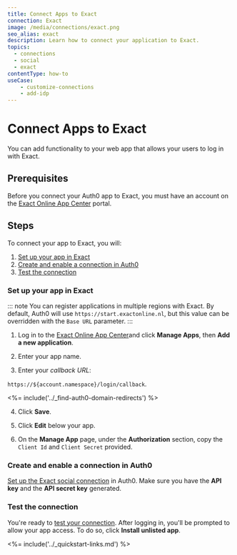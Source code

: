 ```yaml
---
title: Connect Apps to Exact
connection: Exact
image: /media/connections/exact.png
seo_alias: exact
description: Learn how to connect your application to Exact.
topics:
  - connections
  - social
  - exact
contentType: how-to
useCase:
    - customize-connections
    - add-idp
---
```


# Connect Apps to Exact

You can add functionality to your web app that allows your users to log in with Exact. 

## Prerequisites

Before you connect your Auth0 app to Exact, you must have an account on the [Exact Online App Center](https://apps.exactonline.com/) portal.

## Steps

To connect your app to Exact, you will:

1. [Set up your app in Exact](#set-up-your-app-in-exact)
2. [Create and enable a connection in Auth0](#create-and-enable-a-connection-in-auth0)
3. [Test the connection](#test-the-connection)

### Set up your app in Exact

::: note
You can register applications in multiple regions with Exact. By default, Auth0 will use `https://start.exactonline.nl`, but this value can be overridden with the `Base URL` parameter.
:::

1. Log in to the [Exact Online App Center](https://apps.exactonline.com/)and click **Manage Apps**, then **Add a new application**.

2. Enter your app name.

3. Enter your <dfn data-key="callback">callback URL</dfn>: 

  `https://${account.namespace}/login/callback`.

<%= include('../_find-auth0-domain-redirects') %>

4. Click **Save**.

5. Click **Edit** below your app. 

6. On the **Manage App** page, under the **Authorization** section, copy the `Client Id` and `Client Secret` provided.

### Create and enable a connection in Auth0

[Set up the Exact social connection](/dashboard/guides/connections/set-up-connections-social) in Auth0. Make sure you have the **API key** and the **API secret key** generated.

### Test the connection

You're ready to [test your connection](/dashboard/guides/connections/test-connections-social). After logging in, you'll be prompted to allow your app access. To do so, click **Install unlisted app**.

<%= include('../_quickstart-links.md') %>
